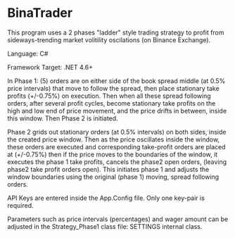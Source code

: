 # BinaTrader
This program uses a 2 phases "ladder" style trading strategy to profit from sideways-trending market volitility oscilations (on Binance Exchange).

Language: C#

Framework Target: .NET 4.6+

In Phase 1: (5) orders are  on either side of the book spread middle (at 0.5% price intervals) that move to follow the spread, then place stationary take profits (+/-0.75%) on execution. Then when all these spread following orders, after several profit cycles, become stationary take profits on the high and low end of price movement, and the price drifts in between, inside this window. Then Phase 2 is initiated.

Phase 2 grids out stationary orders (at 0.5% intervals) on both sides, inside the created price window. Then as the price oscillates inside the window, these orders are executed and corresponding take-profit orders are placed at (+/-0.75%)
then if the price moves to the boundaries of the window, it executes the phase 1 take profits, cancels the phase2 open orders, (leaving phase2 take profit orders open). This initiates phase 1 and adjusts the window boundaries using the original (phase 1) moving, spread following orders.


API Keys are entered inside the App.Config file. Only one key-pair is required. 

Parameters such as price intervals (percentages) and wager amount can be adjusted in the Strategy_Phase1 class file: SETTINGS internal class.
